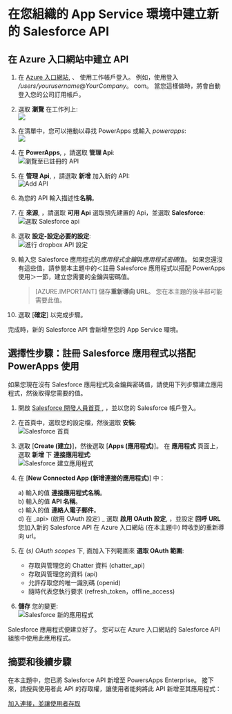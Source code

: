 <properties
    pageTitle="將 Salesforce API 新增至 PowerApps Enterprise| Microsoft Azure"
    description="在您組織的 App Service 環境中建立或設定新的 Salesforce API"
    services=""
    suite="powerapps"
    documentationCenter="" 
    authors="rajeshramabathiran"
    manager="dwerde"
    editor=""/>

<tags
   ms.service="powerapps"
   ms.devlang="na"
   ms.topic="article"
   ms.tgt_pltfrm="na"
   ms.workload="na" 
   ms.date="11/25/2015"
   ms.author="litran"/>


# 在您組織的 App Service 環境中建立新的 Salesforce API

## 在 Azure 入口網站中建立 API

1. 在 [Azure 入口網站](https://portal.azure.com/), 、 使用工作帳戶登入。 例如，使用登入 */users/yourusername*@*YourCompany*。 com。 當您這樣做時，將會自動登入您的公司訂用帳戶。

2. 選取 **瀏覽** 在工作列上:  
![][14]

3. 在清單中，您可以捲動以尋找 PowerApps 或輸入 *powerapps*:  
![][15]

4. 在 **PowerApps**, ，請選取 **管理 Api**:    
![瀏覽至已註冊的 API][1]

5. 在 **管理 Api**, ，請選取 **新增** 加入新的 API:  
![Add API][2]

6. 為您的 API 輸入描述性**名稱**。

7. 在 **來源**, ，請選取 **可用 Api** 選取預先建置的 Api，並選取 **Salesforce**:  
![選取 Salesforce api][3]

8. 選取 **設定-設定必要的設定**:  
![進行 dropbox API 設定][7]

9. 輸入您 Salesforce 應用程式的*應用程式金鑰*與*應用程式密碼*值。 如果您還沒有這些值，請參閱本主題中的＜註冊 Salesforce 應用程式以搭配 PowerApps 使用＞一節，建立您需要的金鑰與密碼值。
    > [AZURE.IMPORTANT] 儲存**重新導向 URL**。 您在本主題的後半部可能需要此值。

10. 選取 [**確定**] 以完成步驟。

完成時，新的 Salesforce API 會新增至您的 App Service 環境。


## 選擇性步驟：註冊 Salesforce 應用程式以搭配 PowerApps 使用

如果您現在沒有 Salesforce 應用程式及金鑰與密碼值，請使用下列步驟建立應用程式，然後取得您需要的值。

1. 開啟 [Salesforce 開發人員首頁 ][5], ，並以您的 Salesforce 帳戶登入。

2. 在首頁中，選取您的設定檔，然後選取 **安裝**:  
![Salesforce 首頁][6]

3. 選取 [**Create (建立)**]，然後選取 [**Apps (應用程式)**]。 在 **應用程式** 頁面上，選取 **新增** 下 **連接應用程式**:  
![Salesforce 建立應用程式][7]

4. 在 [**New Connected App (新增連接的應用程式)**] 中：

    a) 輸入的值 **連接應用程式名稱**。  
    b) 輸入的值 **API 名稱**。  
    c) 輸入的值 **連絡人電子郵件**。  
    d) 在 _api> (啟用 OAuth 設定) _ 選取 **啟用 OAuth 設定**, ，並設定 **回呼 URL** 您加入新的 Salesforce API 在 Azure 入口網站 (在本主題中) 時收到的重新導向 url。

5. 在 (_s) OAuth scopes_ 下, 面加入下列範圍來 **選取 OAuth 範圍**:

    - 存取與管理您的 Chatter 資料 (chatter_api)
    - 存取與管理您的資料 (api)
    - 允許存取您的唯一識別碼 (openid)
    - 隨時代表您執行要求 (refresh_token，offline_access)

6. **儲存** 您的變更:  
![Salesforce 新的應用程式][8]

Salesforce 應用程式便建立好了。 您可以在 Azure 入口網站的 Salesforce API 組態中使用此應用程式。

## 摘要和後續步驟

在本主題中，您已將 Salesforce API 新增至 PowersApps Enterprise。 接下來，請授與使用者此 API 的存取權，讓使用者能夠將此 API 新增至其應用程式：

[加入連接，並讓使用者存取](powerapps-manage-api-connection-user-access.md)



[1]: ./media/powerapps-create-api-salesforce/browse-to-registered-apis.PNG 
[2]: ./media/powerapps-create-api-salesforce/add-api.PNG 
[3]: ./media/powerapps-create-api-salesforce/select-salesforce-api.PNG 
[4]: ./media/powerapps-create-api-salesforce/configure-salesforce-api.PNG 
[5]: https://developer.salesforce.com 
[6]: ./media/powerapps-create-api-salesforce/salesforce-developer-homepage.PNG 
[7]: ./media/powerapps-create-api-salesforce/salesforce-create-app.PNG 
[8]: ./media/powerapps-create-api-salesforce/salesforce-new-app.PNG 
[14]: ./media/powerapps-create-api-salesforce/browseall.png 
[15]: ./media/powerapps-create-api-salesforce/allresources.png 

